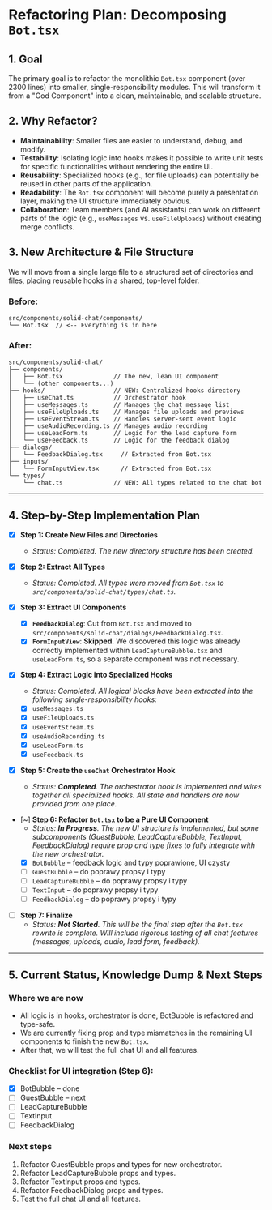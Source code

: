 # Refactoring Plan: Decomposing `Bot.tsx`

## 1. Goal

The primary goal is to refactor the monolithic `Bot.tsx` component (over 2300 lines) into smaller, single-responsibility modules. This will transform it from a "God Component" into a clean, maintainable, and scalable structure.

## 2. Why Refactor?

- **Maintainability**: Smaller files are easier to understand, debug, and modify.
- **Testability**: Isolating logic into hooks makes it possible to write unit tests for specific functionalities without rendering the entire UI.
- **Reusability**: Specialized hooks (e.g., for file uploads) can potentially be reused in other parts of the application.
- **Readability**: The `Bot.tsx` component will become purely a presentation layer, making the UI structure immediately obvious.
- **Collaboration**: Team members (and AI assistants) can work on different parts of the logic (e.g., `useMessages` vs. `useFileUploads`) without creating merge conflicts.

## 3. New Architecture & File Structure

We will move from a single large file to a structured set of directories and files, placing reusable hooks in a shared, top-level folder.

### Before:

```
src/components/solid-chat/components/
└── Bot.tsx  // <-- Everything is in here
```

### After:

```
src/components/solid-chat/
├── components/
│   ├── Bot.tsx              // The new, lean UI component
│   └── (other components...)
├── hooks/                   // NEW: Centralized hooks directory
│   ├── useChat.ts           // Orchestrator hook
│   ├── useMessages.ts       // Manages the chat message list
│   ├── useFileUploads.ts    // Manages file uploads and previews
│   ├── useEventStream.ts    // Handles server-sent event logic
│   ├── useAudioRecording.ts // Manages audio recording
│   ├── useLeadForm.ts       // Logic for the lead capture form
│   └── useFeedback.ts       // Logic for the feedback dialog
├── dialogs/
│   └── FeedbackDialog.tsx     // Extracted from Bot.tsx
├── inputs/
│   └── FormInputView.tsx      // Extracted from Bot.tsx
└── types/
    └── chat.ts              // NEW: All types related to the chat bot
```

---

## 4. Step-by-Step Implementation Plan

- [x] **Step 1: Create New Files and Directories**
  - _Status: Completed. The new directory structure has been created._

- [x] **Step 2: Extract All Types**
  - _Status: Completed. All types were moved from `Bot.tsx` to `src/components/solid-chat/types/chat.ts`._

- [x] **Step 3: Extract UI Components**
  - [x] **`FeedbackDialog`**: Cut from `Bot.tsx` and moved to `src/components/solid-chat/dialogs/FeedbackDialog.tsx`.
  - [x] **`FormInputView`**: **Skipped**. We discovered this logic was already correctly implemented within `LeadCaptureBubble.tsx` and `useLeadForm.ts`, so a separate component was not necessary.

- [x] **Step 4: Extract Logic into Specialized Hooks**
  - _Status: Completed. All logical blocks have been extracted into the following single-responsibility hooks:_
  - [x] `useMessages.ts`
  - [x] `useFileUploads.ts`
  - [x] `useEventStream.ts`
  - [x] `useAudioRecording.ts`
  - [x] `useLeadForm.ts`
  - [x] `useFeedback.ts`

- [x] **Step 5: Create the `useChat` Orchestrator Hook**
  - _Status: **Completed**. The orchestrator hook is implemented and wires together all specialized hooks. All state and handlers are now provided from one place._

- [~] **Step 6: Refactor `Bot.tsx` to be a Pure UI Component**
  - _Status: **In Progress**. The new UI structure is implemented, but some subcomponents (GuestBubble, LeadCaptureBubble, TextInput, FeedbackDialog) require prop and type fixes to fully integrate with the new orchestrator._
  - [x] `BotBubble` – feedback logic and typy poprawione, UI czysty
  - [ ] `GuestBubble` – do poprawy propsy i typy
  - [ ] `LeadCaptureBubble` – do poprawy propsy i typy
  - [ ] `TextInput` – do poprawy propsy i typy
  - [ ] `FeedbackDialog` – do poprawy propsy i typy

- [ ] **Step 7: Finalize**
  - _Status: **Not Started**. This will be the final step after the `Bot.tsx` rewrite is complete. Will include rigorous testing of all chat features (messages, uploads, audio, lead form, feedback)._

---

## 5. Current Status, Knowledge Dump & Next Steps

### Where we are now

- All logic is in hooks, orchestrator is done, BotBubble is refactored and type-safe.
- We are currently fixing prop and type mismatches in the remaining UI components to finish the new `Bot.tsx`.
- After that, we will test the full chat UI and all features.

### Checklist for UI integration (Step 6):

- [x] BotBubble – done
- [ ] GuestBubble – next
- [ ] LeadCaptureBubble
- [ ] TextInput
- [ ] FeedbackDialog

### Next steps

1. Refactor GuestBubble props and types for new orchestrator.
2. Refactor LeadCaptureBubble props and types.
3. Refactor TextInput props and types.
4. Refactor FeedbackDialog props and types.
5. Test the full chat UI and all features.
